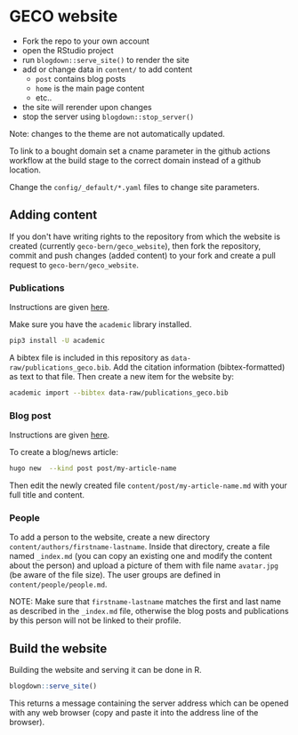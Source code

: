 # GECO website

- Fork the repo to your own account
- open the RStudio project
- run `blogdown::serve_site()` to render the site
- add or change data in `content/` to add content
  - `post` contains blog posts
  - `home` is the main page content
  -  etc..
- the site will rerender upon changes
- stop the server using `blogdown::stop_server()`

Note: changes to the theme are not automatically updated.

To link to a bought domain set a cname parameter in the github actions
workflow at the build stage to the correct domain instead of a github location.

Change the `config/_default/*.yaml` files to change site parameters.

## Adding content 

If you don't have writing rights to the repository from which the website is created (currently `geco-bern/geco_website`), then fork the repository, commit and push changes (added content) to your fork and create a pull request to `geco-bern/geco_website`.

### Publications

Instructions are given [here](https://wowchemy.com/docs/content/publications/). 

Make sure you have the `academic` library installed.
```sh
pip3 install -U academic
```

A bibtex file is included in this repository as `data-raw/publications_geco.bib`. Add the citation information (bibtex-formatted) as text to that file. Then create a new item for the website by:
```sh
academic import --bibtex data-raw/publications_geco.bib
```

### Blog post

Instructions are given [here](https://wowchemy.com/docs/content/blog-posts/).

To create a blog/news article:
```sh
hugo new  --kind post post/my-article-name
```

Then edit the newly created file `content/post/my-article-name.md` with your full title and content.

### People

To add a person to the website, create a new directory `content/authors/firstname-lastname`. Inside that directory, create a file named `_index.md` (you can copy an existing one and modify the content about the person) and upload a picture of them with file name `avatar.jpg` (be aware of the file size). The user groups are defined in `content/people/people.md`.

NOTE: Make sure that `firstname-lastname` matches the first and last name as described in the `_index.md` file, otherwise the blog posts and publications by this person will not be linked to their profile.

## Build the website

Building the website and serving it can be done in R.
```r
blogdown::serve_site()
```
This returns a message containing the server address which can be opened with any web browser (copy and paste it into the address line of the browser). 